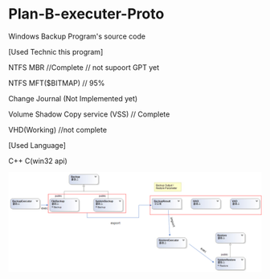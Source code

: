 # Plan-B-executer-Proto

Windows Backup Program's source code

[Used Technic this program]

NTFS MBR //Complete
 // not supoort GPT yet
 
NTFS MFT($BITMAP) // 95%

Change Journal (Not Implemented yet)

Volume Shadow Copy service (VSS) // Complete

VHD(Working) //not complete


[Used Language]

C++
C(win32 api)

![alt tag](https://github.com/ebongzzang/NTFS_Backup_Executor/blob/master/NTFS_Backup_Executor_CD.png)

